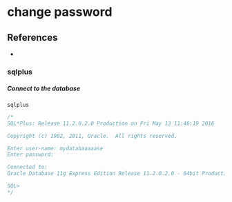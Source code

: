 # change password

## References
* 

### sqlplus
##### Connect to the database
```
sqlplus
```
```c
/*
SQL*Plus: Release 11.2.0.2.0 Production on Fri May 13 11:46:19 2016

Copyright (c) 1982, 2011, Oracle.  All rights reserved.

Enter user-name: mydatabaaaaase
Enter password:

Connected to:
Oracle Database 11g Express Edition Release 11.2.0.2.0 - 64bit Production

SQL>
*/
```
